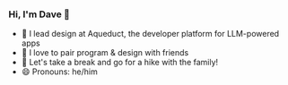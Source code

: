 ### Hi, I'm Dave 👋
- 🌱 I lead design at Aqueduct, the developer platform for LLM-powered apps
- 👯 I love to pair program & design with friends
- 🌲 Let's take a break and go for a hike with the family!
- 😄 Pronouns: he/him
  
<!--
**daverau/daverau** is a ✨ _special_ ✨ repository because its `README.md` (this file) appears on your GitHub profile.

Here are some ideas to get you started:

- 🔭 I’m currently working on ...
- 🌱 I’m currently learning ...
- 👯 I’m looking to collaborate on ...
- 🤔 I’m looking for help with ...
- 💬 Ask me about ...
- 📫 How to reach me: ...
- 😄 Pronouns: ...
- ⚡ Fun fact: ...
-->
